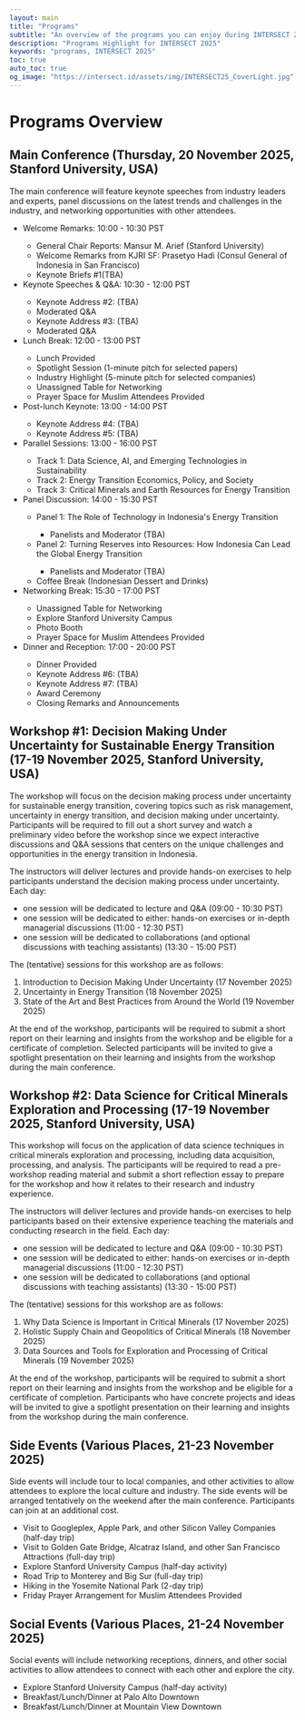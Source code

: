 ```yaml
---
layout: main
title: "Programs"
subtitle: "An overview of the programs you can enjoy during INTERSECT 2025"
description: "Programs Highlight for INTERSECT 2025"
keywords: "programs, INTERSECT 2025"
toc: true
auto_toc: true
og_image: "https://intersect.id/assets/img/INTERSECT25_CoverLight.jpg"
---
```



# Programs Overview

## Main Conference (Thursday, 20 November 2025, Stanford University, USA)

<p> The main conference will feature keynote speeches from industry leaders and experts, panel discussions on the latest trends and challenges in the industry, and networking opportunities with other attendees. </p>

<ul>
    <li> Welcome Remarks: 10:00 - 10:30 PST </li>
    <ul>
        <li> General Chair Reports: Mansur M. Arief (Stanford University) </li>
        <li> Welcome Remarks from KJRI SF: Prasetyo Hadi (Consul General of Indonesia in San Francisco) </li>
        <li> Keynote Briefs #1(TBA) </li>
    </ul>
    <li> Keynote Speeches & Q&A: 10:30 - 12:00 PST </li>
    <ul>
        <li> Keynote Address #2: (TBA) </li>
        <li> Moderated Q&A </li>
        <li> Keynote Address #3: (TBA) </li>                
        <li> Moderated Q&A </li>
    </ul>
    <li> Lunch Break: 12:00 - 13:00 PST </li>
    <ul>
        <li> Lunch Provided </li>
        <li> Spotlight Session (1-minute pitch for selected papers) </li>
        <li> Industry Highlight (5-minute pitch for selected companies) </li>
        <li> Unassigned Table for Networking </li>
        <li> Prayer Space for Muslim Attendees Provided </li>
    </ul>
    <li> Post-lunch Keynote: 13:00 - 14:00 PST </li>
    <ul>
        <li> Keynote Address #4: (TBA) </li>
        <li> Keynote Address #5: (TBA) </li>
    </ul>
    <li> Parallel Sessions: 13:00 - 16:00 PST </li>
    <ul>
        <li> Track 1: Data Science, AI, and Emerging Technologies in Sustainability </li>
        <li> Track 2: Energy Transition Economics, Policy, and Society </li>    
        <li> Track 3: Critical Minerals and Earth Resources for Energy Transition </li>
    </ul>
    <li> Panel Discussion: 14:00 - 15:30 PST </li>
    <ul>
        <li> Panel 1: The Role of Technology in Indonesia's Energy Transition </li>
        <ul>
            <li> Panelists and Moderator (TBA) </li>
        </ul>
        <li> Panel 2:  Turning Reserves into Resources: How Indonesia Can Lead the Global Energy Transition </li>
        <ul>
            <li> Panelists and Moderator (TBA) </li>
        </ul>
        <li> Coffee Break (Indonesian Dessert and Drinks) </li>
    </ul>
    <li> Networking Break: 15:30 - 17:00 PST </li>
    <ul>
        <li> Unassigned Table for Networking </li>
        <li> Explore Stanford University Campus </li>
        <li> Photo Booth </li>
        <li> Prayer Space for Muslim Attendees Provided </li>
    </ul>
    <li> Dinner and Reception: 17:00 - 20:00 PST </li>
    <ul>
        <li> Dinner Provided </li>
        <li> Keynote Address #6: (TBA) </li>
        <li> Keynote Address #7: (TBA) </li>
        <li> Award Ceremony </li>
        <li> Closing Remarks and Announcements</li>
    </ul>
</ul>


## Workshop #1: Decision Making Under Uncertainty for Sustainable Energy Transition (17-19 November 2025, Stanford University, USA)

The workshop will focus on the decision making process under uncertainty for sustainable energy transition, covering topics such as risk management, uncertainty in energy transition, and decision making under uncertainty. Participants will be required to fill out a short survey and watch a preliminary video before the workshop since  we expect interactive discussions and Q&A sessions that centers on the unique challenges and opportunities in the energy transition in Indonesia. 

The instructors will deliver lectures and provide hands-on exercises to help participants understand the decision making process under uncertainty. Each day: 

- one session will be dedicated to lecture and Q&A (09:00 - 10:30 PST)
- one session will be dedicated to either: hands-on exercises or in-depth managerial discussions (11:00 - 12:30 PST)
- one session will be dedicated to collaborations (and optional discussions with teaching assistants) (13:30 - 15:00 PST)

The (tentative) sessions for this workshop are as follows:

1. Introduction to Decision Making Under Uncertainty (17 November 2025)
2. Uncertainty in Energy Transition (18 November 2025)
3. State of the Art and Best Practices from Around the World (19 November 2025)

At the end of the workshop, participants will be required to submit a short report on their learning and insights from the workshop and be eligible for a certificate of completion. Selected participants will be invited to give a spotlight presentation on their learning and insights from the workshop during the main conference.


## Workshop #2: Data Science for Critical Minerals Exploration and Processing (17-19 November 2025, Stanford University, USA)

This workshop will focus on the application of data science techniques in critical minerals exploration and processing, including data acquisition, processing, and analysis. The participants will be required to read a pre-workshop reading material and submit a short reflection essay to prepare for the workshop and how it relates to their research and industry experience.

The instructors will deliver lectures and provide hands-on exercises to help participants based on their extensive experience teaching the materials and conducting research in the field. Each day: 

- one session will be dedicated to lecture and Q&A (09:00 - 10:30 PST)
- one session will be dedicated to either: hands-on exercises or in-depth managerial discussions (11:00 - 12:30 PST)
- one session will be dedicated to collaborations (and optional discussions with teaching assistants) (13:30 - 15:00 PST)

The (tentative) sessions for this workshop are as follows:

1. Why Data Science is Important in Critical Minerals (17 November 2025)
2. Holistic Supply Chain and Geopolitics of Critical Minerals (18 November 2025)
3. Data Sources and Tools for Exploration and Processing of Critical Minerals (19 November 2025)

At the end of the workshop, participants will be required to submit a short report on their learning and insights from the workshop and be eligible for a certificate of completion. Participants who have concrete projects and ideas will be invited to give a spotlight presentation on their learning and insights from the workshop during the main conference.   

## Side Events (Various Places, 21-23 November 2025)

<p> Side events will include tour to local companies, and other activities to allow attendees to explore the local culture and industry. The side events will be arranged tentatively on the weekend after the main conference. Participants can join at an additional cost. </p>
<ul>
    <li> Visit to Googleplex, Apple Park, and other Silicon Valley Companies (half-day trip) </li>
    <li> Visit to Golden Gate Bridge, Alcatraz Island, and other San Francisco Attractions (full-day trip) </li>
    <li> Explore Stanford University Campus (half-day activity) </li>
    <li> Road Trip to Monterey and Big Sur (full-day trip) </li>
    <li> Hiking in the Yosemite National Park (2-day trip) </li>
    <li> Friday Prayer Arrangement for Muslim Attendees Provided </li>
</ul>

## Social Events (Various Places, 21-24 November 2025)
<p> Social events will include networking receptions, dinners, and other social activities to allow attendees to connect with each other and explore the city. </p>
<ul>
    <li> Explore Stanford University Campus (half-day activity) </li>
    <li> Breakfast/Lunch/Dinner at Palo Alto Downtown </li>
    <li> Breakfast/Lunch/Dinner at Mountain View Downtown </li>
</ul>
